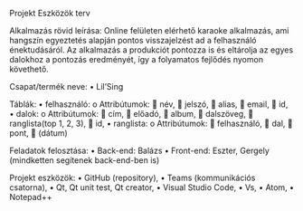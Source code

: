
Projekt Eszközök terv

Alkalmazás rövid leírása:
	Online felületen elérhető karaoke alkalmazás, ami hangszín egyeztetés alapján pontos visszajelzést ad a felhasználó énektudásáról. Az alkalmazás a produkciót pontozza is és eltárolja az egyes dalokhoz a pontozás eredményét, így a folyamatos fejlődés nyomon követhető.

Csapat/termék neve: 
•	Lil’Sing

Táblák:
•	felhasználó: 
o	Attribútumok:
	név, 
	jelszó, 
	alias, 
	email,
	id,
•	dalok: 
o	Attribútumok:
	cím, 
	előadó, 
	album, 
	dalszöveg, 
	ranglista(top 1, 2, 3),
	id,
•	ranglista: 
o	Attribútumok:
	felhasználó, 
	dal, 
	pont, 
	(dátum)

Feladatok felosztása:
•	Back-end: Balázs
•	Front-end: Eszter, Gergely (mindketten segítenek back-end-ben is)

Projekt eszközök: 
•	GitHub (repository), 
•	Teams (kommunikációs csatorna),
•	Qt, Qt unit test, Qt creator,
•	Visual Studio Code, 
•	Vs, 
•	Atom, 
•	Notepad++
